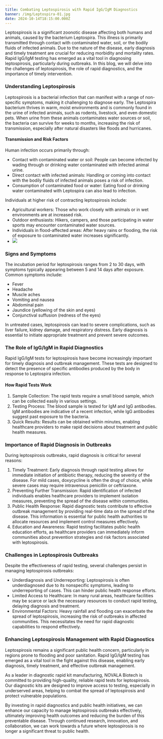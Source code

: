 ```yaml
---
title: Combating Leptospirosis with Rapid IgG/IgM Diagnostics
banner: /img/Leptospira-01.jpg
date: 2024-10-14T18:15:00.000Z
---
```


Leptospirosis is a significant zoonotic disease affecting both humans and animals, caused by the bacterium Leptospira. This illness is primarily transmitted through contact with contaminated water, soil, or the bodily fluids of infected animals. Due to the nature of the disease, early diagnosis and timely treatment are crucial for reducing morbidity and mortality rates. Rapid IgG/IgM testing has emerged as a vital tool in diagnosing leptospirosis, particularly during outbreaks. In this blog, we will delve into the challenges of leptospirosis, the role of rapid diagnostics, and the importance of timely intervention.

### Understanding Leptospirosis

Leptospirosis is a bacterial infection that can manifest with a range of non-specific symptoms, making it challenging to diagnose early. The Leptospira bacterium thrives in warm, moist environments and is commonly found in the urine of infected animals, such as rodents, livestock, and even domestic pets. When urine from these animals contaminates water sources or soil, the bacteria can survive for weeks to months, increasing the risk of transmission, especially after natural disasters like floods and hurricanes.

#### Transmission and Risk Factors

Human infection occurs primarily through:

* Contact with contaminated water or soil: People can become infected by wading through or drinking water contaminated with infected animal urine.
* Direct contact with infected animals: Handling or coming into contact with the bodily fluids of infected animals poses a risk of infection.
* Consumption of contaminated food or water: Eating food or drinking water contaminated with Leptospira can also lead to infection.

Individuals at higher risk of contracting leptospirosis include:

* Agricultural workers: Those who work closely with animals or in wet environments are at increased risk.
* Outdoor enthusiasts: Hikers, campers, and those participating in water sports may encounter contaminated water sources.
* Individuals in flood-affected areas: After heavy rains or flooding, the risk of exposure to contaminated water increases significantly.
* ![](/img/24021-leptospirosis.webp)

### Signs and Symptoms

The incubation period for leptospirosis ranges from 2 to 30 days, with symptoms typically appearing between 5 and 14 days after exposure. Common symptoms include:

* Fever
* Headache
* Muscle aches
* Vomiting and nausea
* Abdominal pain
* Jaundice (yellowing of the skin and eyes)
* Conjunctival suffusion (redness of the eyes)

In untreated cases, leptospirosis can lead to severe complications, such as liver failure, kidney damage, and respiratory distress. Early diagnosis is essential to initiate appropriate treatment and prevent severe outcomes.

### The Role of IgG/IgM in Rapid Diagnostics

Rapid IgG/IgM tests for leptospirosis have become increasingly important for timely diagnosis and outbreak management. These tests are designed to detect the presence of specific antibodies produced by the body in response to Leptospira infection.

#### How Rapid Tests Work

1. Sample Collection: The rapid tests require a small blood sample, which can be collected easily in various settings.
2. Testing Process: The blood sample is tested for IgM and IgG antibodies. IgM antibodies are indicative of a recent infection, while IgG antibodies suggest past exposure to the bacteria.
3. Quick Results: Results can be obtained within minutes, enabling healthcare providers to make rapid decisions about treatment and public health measures.

### Importance of Rapid Diagnosis in Outbreaks

During leptospirosis outbreaks, rapid diagnosis is critical for several reasons:

1. Timely Treatment: Early diagnosis through rapid testing allows for immediate initiation of antibiotic therapy, reducing the severity of the disease. For mild cases, doxycycline is often the drug of choice, while severe cases may require intravenous penicillin or ceftriaxone.
2. Preventing Further Transmission: Rapid identification of infected individuals enables healthcare providers to implement isolation measures, preventing the spread of the disease within communities.
3. Public Health Response: Rapid diagnostic tests contribute to effective outbreak management by providing real-time data on the spread of the disease. This information is essential for public health authorities to allocate resources and implement control measures effectively.
4. Education and Awareness: Rapid testing facilitates public health education efforts, as healthcare providers can immediately inform communities about prevention strategies and risk factors associated with leptospirosis.

### Challenges in Leptospirosis Outbreaks

Despite the effectiveness of rapid testing, several challenges persist in managing leptospirosis outbreaks:

* Underdiagnosis and Underreporting: Leptospirosis is often underdiagnosed due to its nonspecific symptoms, leading to underreporting of cases. This can hinder public health response efforts.
* Limited Access to Healthcare: In many rural areas, healthcare facilities may be scarce or lack the necessary resources to conduct rapid testing, delaying diagnosis and treatment.
* Environmental Factors: Heavy rainfall and flooding can exacerbate the spread of leptospirosis, increasing the risk of outbreaks in affected communities. This necessitates the need for rapid diagnostic capabilities to respond effectively.

### Enhancing Leptospirosis Management with Rapid Diagnostics

Leptospirosis remains a significant public health concern, particularly in regions prone to flooding and poor sanitation. Rapid IgG/IgM testing has emerged as a vital tool in the fight against this disease, enabling early diagnosis, timely treatment, and effective outbreak management.

As a leader in diagnostic rapid kit manufacturing, NOVALA Biotech is committed to providing high-quality, reliable rapid tests for leptospirosis. Our diagnostic kits are designed to improve access to testing, especially in underserved areas, helping to combat the spread of leptospirosis and protect vulnerable populations.

By investing in rapid diagnostics and public health initiatives, we can enhance our capacity to manage leptospirosis outbreaks effectively, ultimately improving health outcomes and reducing the burden of this preventable disease. Through continued research, innovation, and collaboration, we can work towards a future where leptospirosis is no longer a significant threat to public health.


